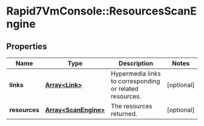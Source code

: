 # Rapid7VmConsole::ResourcesScanEngine

## Properties
Name | Type | Description | Notes
------------ | ------------- | ------------- | -------------
**links** | [**Array&lt;Link&gt;**](Link.md) | Hypermedia links to corresponding or related resources. | [optional] 
**resources** | [**Array&lt;ScanEngine&gt;**](ScanEngine.md) | The resources returned. | [optional] 


